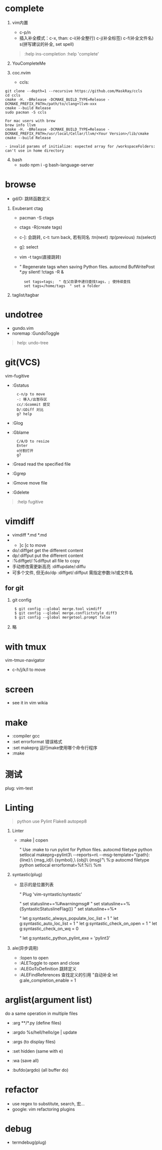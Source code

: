 # complete

1. vim内置
    - c-p/n
    - 插入补全模式：c-x, than: c-i(补全整行) c-j(补全标签) c-f(补全文件名) s(拼写建议的补全, set spell)
    > :help ins-completion :help 'complete'

2. YouCompleteMe
3. coc.nvim
    - ccls:

```
git clone --depth=1 --recursive https://github.com/MaskRay/ccls
cd ccls
cmake -H. -BRelease -DCMAKE_BUILD_TYPE=Release -DCMAKE_PREFIX_PATH=/path/to/clang+llvm-xxx
cmake --build Release
sudo pacman -S ccls

For mac users with brew
brew info llvm
cmake -H. -BRelease -DCMAKE_BUILD_TYPE=Release -DCMAKE_PREFIX_PATH=/usr/local/Cellar/llvm/<Your Version>/lib/cmake
cmake --build Release
```
	- invalid params of initialize: expected array for /workspaceFolders: can't use in home directory

4. bash
	- sudo npm i -g bash-language-server

# browse


- gd/D: 跳转函数定义

1. Exuberant ctag
    - pacman -S ctags
    - ctags -R(create tags)
    - c-]: 会跳转, c-t: turn back, 若有同名 :tn(next) :tp(previous) :ts(select)
    - g]: select
    - vim -t tags(直接跳转)
    - " Regenerate tags when saving Python files.  autocmd BufWritePost \*.py silent! !ctags -R &

            set tags=tags;  " 在父目录中递归查找tags，; 使持续查找
            set tags=/home/tags  " set a folder
2. taglist/tagbar


# undotree
- gundo.vim
- noremap <f5> :GundoToggle<cr>
> help: undo-tree

# git(VCS)
vim-fugitive
- :Gstatus
        
        c-n/p to move
        -: 移入/出暂存区
        cc/:Gcommit 提交
        D/:GDiff 对比
        g? help
- :Glog
- :Gblame

        C/A/D to resize
        Enter
        o分割打开
        g?

- :Gread read the specified file
- :Ggrep 
- :Gmove move file
- :Gdelete
> :help fugitive

# vimdiff
- vimdiff \*.md \*.md 
- - ]c [c to move
- do/:diffget get the different content
- dp/:diffput put the different content
- :%diffget/:%diffput all file to copy
- 手动修改需更新高亮 :diffupdate/:diffu
- 可多个文件, 但无do/dp :diffget/:diffput 需指定参数:ls!或文件名

## for git

1. git config
        
        $ git config --global merge.tool vimdiff
        $ git config --global merge.conflictstyle diff3
        $ git config --global mergetool.prompt false

2. 略

# with tmux
vim-tmux-navigator
- c-h/j/k/l to move


# screen

- see it in vim wikia

# make

- :compiler gcc
- :set errorformat 错误格式
- :set makeprg 运行make使用哪个命令行程序
- :make

# 测试
plug: vim-test

# Linting

> python use Pylint Flake8 autopep8

1. Linter
    - :make | copen

        " Use :make to run pylint for Python files.
        autocmd filetype python setlocal makeprg=pylint3\ --reports=n\ --msg-template=\"{path}:{line}:\ {msg_id}\ {symbol},\ {obj}\ {msg}\"\ %:p
        autocmd filetype python setlocal errorformat=%f:%l:\ %m

2. syntastic(plug)
    - 显示的是位置列表
        
        " Plug 'vim-syntastic/syntastic'

        " set statusline+=%#warningmsg#
        " set statusline+=%{SyntasticStatuslineFlag()}
        " set statusline+=%*
        
        " let g:syntastic_always_populate_loc_list = 1
        " let g:syntastic_auto_loc_list = 1
        " let g:syntastic_check_on_open = 1
        " let g:syntastic_check_on_wq = 0
        
        " let g:syntastic_python_pylint_exe = 'pylint3'

3. ale(异步调用)
    - :lopen to open
    - :ALEToggle to open and close
    - :ALEGoToDefinition 跳转定义
    - :ALEFindReferences 查找定义的引用
    "自动补全
    let g:ale_completion_enable = 1

# arglist(argument list) 

do a same operation in multiple files

- :arg \*\*/\*.py (define files)
- :argdo %s/hell/hello/ge | update
- :args (to display files)

- :set hidden (same with e)
- :wa (save all)

- :bufdo(argdo) (all buffer do)

# refactor

- use regex to substitute, search, 宏...
- google: vim refactoring plugins

# debug

- termdebug(plug)

